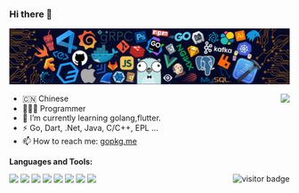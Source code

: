 ### Hi there 👋

![](https://github.com/gopkg-dev/gopkg-dev/blob/master/images/header.png)

<img align="right" src="https://github-readme-stats.vercel.app/api?username=gopkg-dev&show_icons=true&count_private=true&include_all_commits=true&line_height=20" />

- 🇨🇳 Chinese
- 🧑🏻‍💻&nbsp;Programmer
- 🧠 I’m currently learning golang,flutter.
- ⚡ Go, Dart, .Net, Java, C/C++, EPL ...
- 📫 How to reach me: [gopkg.me](https://gopkg.me)

**Languages and Tools:**

<code><img height="30" src="https://img.icons8.com/color/48/000000/golang.png"></code>
<code><img height="30" src="https://img.icons8.com/color/48/000000/c-sharp-logo.png"></code>
<code><img height="30" src="https://img.icons8.com/color/48/000000/java-coffee-cup-logo.png"></code>
<code><img height="30" src="https://img.icons8.com/color/48/000000/c-plus-plus-logo.png"></code>
<code><img height="30" src="https://img.icons8.com/color/48/000000/flutter.png"></code>
<code><img height="30" src="https://img.icons8.com/color/48/000000/docker.png"></code>
<code><img height="30" src="https://img.icons8.com/color/48/000000/vue-js.png"></code>
<code><img height="30" src="https://img.icons8.com/color/48/000000/javascript.png"></code>
<img align="right" src="https://visitor-badge.laobi.icu/badge?page_id=gopkg-dev" alt="visitor badge"/>
